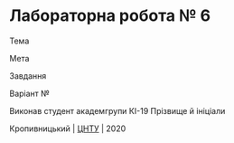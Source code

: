 ﻿# Лабораторна робота № 6

Тема

Мета

Завдання

Варіант №

Виконав студент академгрупи КІ-19 Прізвище й ініціали

Кропивницький | <a href="http://www.kntu.kr.ua/">ЦНТУ</a> | 2020
